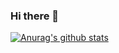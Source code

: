 ### Hi there 👋
[![Anurag's github stats](https://github-readme-stats.vercel.app/api?username=atshaya-anand)](https://github.com/anuraghazra/github-readme-stats)
<!--
**atshaya-anand/atshaya-anand** is a ✨ _special_ ✨ repository because its `README.md` (this file) appears on your GitHub profile.

Here are some ideas to get you started:

- 🔭 I’m currently working on ...
- 🌱 I’m currently learning ...
- 👯 I’m looking to collaborate on ...
- 🤔 I’m looking for help with ...
- 💬 Ask me about ...
- 📫 How to reach me: ...
- 😄 Pronouns: ...
- ⚡ Fun fact: ...
-->
